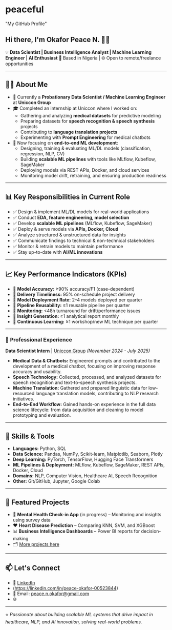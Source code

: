 # peaceful
"My GitHub Profile"

## Hi there, I'm Okafor Peace N. 👋👋

💡 **Data Scientist | Business Intelligence Analyst | Machine Learning Engineer | AI Enthusiast** 
📍 Based in Nigeria | 🌐 Open to remote/freelance opportunities  

---

## 👨‍💻 About Me
- 🎯 Currently a **Probationary Data Scientist / Machine Learning Engineer** at **Uniccon Group**  
- 🎓 Completed an internship at Uniccon where I worked on:  
  - Gathering and analyzing **medical datasets** for predictive modeling  
  - Preparing datasets for **speech recognition & speech synthesis** projects  
  - Contributing to **language translation projects**  
  - Experimenting with **Prompt Engineering** for medical chatbots  
- 🚀 Now focusing on **end-to-end ML development**:  
  - Designing, training & evaluating ML/DL models (classification, regression, NLP, CV)  
  - Building **scalable ML pipelines** with tools like MLflow, Kubeflow, SageMaker  
  - Deploying models via REST APIs, Docker, and cloud services  
  - Monitoring model drift, retraining, and ensuring production readiness  

---


## 📊 Key Responsibilities in Current Role
- ✅ Design & implement ML/DL models for real-world applications  
- ✅ Conduct **EDA, feature engineering, model selection**  
- ✅ Develop **scalable ML pipelines** (MLflow, Kubeflow, SageMaker)  
- ✅ Deploy & serve models via **APIs, Docker, Cloud**  
- ✅ Analyze structured & unstructured data for insights  
- ✅ Communicate findings to technical & non-technical stakeholders  
- ✅ Monitor & retrain models to maintain performance  
- ✅ Stay up-to-date with **AI/ML innovations**  

---

## 📈 Key Performance Indicators (KPIs)
- 📌 **Model Accuracy:** ≥90% accuracy/F1 (case-dependent)  
- 📌 **Delivery Timeliness:** 95% on-schedule project delivery  
- 📌 **Model Deployment Rate:** 2–4 models deployed per quarter  
- 📌 **Pipeline Reusability:** ≥1 reusable pipeline per quarter  
- 📌 **Monitoring:** <48h turnaround for drift/performance issues  
- 📌 **Insight Generation:** ≥1 analytical report monthly  
- 📌 **Continuous Learning:** ≥1 workshop/new ML technique per quarter

---

### 💼 **Professional Experience**
**Data Scientist Intern** | [Uniccon Group](https://uniccongroup.com/) *(November 2024 - July 2025)*
*   **Medical Data & Chatbots:** Engineered prompts and contributed to the development of a medical chatbot, focusing on improving response accuracy and usability.
*   **Speech Technology:** Collected, processed, and analyzed datasets for speech recognition and text-to-speech synthesis projects.
*   **Machine Translation:** Gathered and prepared linguistic data for low-resourced language translation models, contributing to NLP research initiatives.
*   **End-to-End Workflow:** Gained hands-on experience in the full data science lifecycle: from data acquisition and cleaning to model prototyping and evaluation.

---

## 🔧 Skills & Tools
- **Languages:** Python, SQL  
- **Data Science:** Pandas, NumPy, Scikit-learn, Matplotlib, Seaborn, Plotly  
- **Deep Learning:** PyTorch, TensorFlow, Hugging Face Transformers  
- **ML Pipelines & Deployment:** MLflow, Kubeflow, SageMaker, REST APIs, Docker, Cloud  
- **Domains:** NLP, Computer Vision, Healthcare AI, Speech Recognition
- **Other:** Git/GitHub, Jupyter, Google Colab  

---

## 📂 Featured Projects  
- 🧠 **Mental Health Check-in App** (in progress) – Monitoring and insights using survey data  
- ❤️ **Heart Disease Prediction** – Comparing KNN, SVM, and XGBoost  
- 📊 **Business Intelligence Dashboards** – Power BI reports for decision-making  
- 🗂️ [More projects here](https://github.com/peaceful-1)  

---

## 📫 Let's Connect
- 🔗 [LinkedIn](https://www.linkedin.com/in/peace-okafor-a2944931b)
- (https://linkedin.com/in/peace-okafor-00523844)  
- 📧 Email: peace.n.okafor@gmail.com  
- 🌐  

---

⭐️ *Passionate about building scalable ML systems that drive impact in healthcare, NLP, and AI innovation, solving real-world problems.*  



